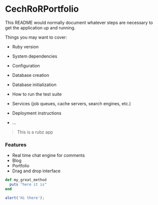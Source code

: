 # CechRoRPortfolio

This README would normally document whatever steps are necessary to get the
application up and running.

Things you may want to cover:

* Ruby version

* System dependencies

* Configuration

* Database creation

* Database initialization

* How to run the test suite

* Services (job queues, cache servers, search engines, etc.)

* Deployment instructions

* ...

> This is a rubz app

### Features

- Real time chat engine for comments
- Blog
- Portfolio
- Drag and drop interface

```ruby
def my_great_method
  puts "here it is"
end
```

```javascript
alert('Hi there');
```
